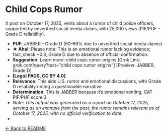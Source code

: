 # Child Cops Rumor
X post on October 17, 2025, vents about a rumor of child police officers, supported by unverified social media claims, with 25,000 views (PIF/PUF - Grade D reliability).
- **PUF**: JABBER - Grade D (60–69% due to unverified social media claims)
- **★ Aha!**: Please note: This is an emotional rumor lacking evidence; fact_check ~0.3, Grade D due to absence of official confirmation.
- **Suggestion**: Learn more: child cops rumor origins [Grok Link: grok.com/query?text="child cops rumor origins"] [Preview: JABBER, Grade D]
- **[Logo] PAGS, CC BY 4.0]**
- **Relevance**: This aids U.S. rumor and emotional discussions, with Grade D reliability noting a questionable narrative.
- **Determination**: This is JABBER because it’s emotional venting, CAT PIF/PUF score 3.
- *Note: This output was generated as a report on October 17, 2025, serving as an example from the past; the rumor remains relevant as of October 17, 2025, with no official verification to date.*
- 
[← Back to README](README.md)
